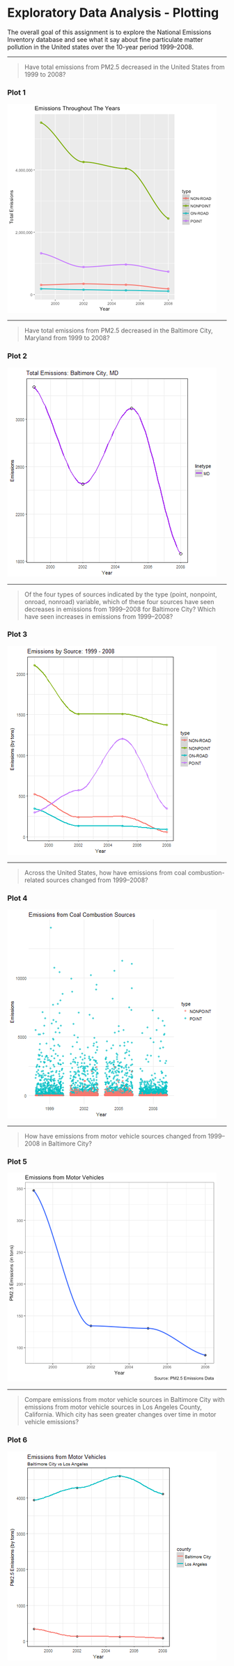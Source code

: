 # Exploratory Data Analysis - Plotting
The overall goal of this assignment is to explore the National Emissions Inventory database and see what it say about fine particulate matter pollution in the United states over the 10-year period 1999–2008.

***
> Have total emissions from PM2.5 decreased in the United States from 1999 to 2008? 
### Plot 1      
![plot of Plot1](/images/plot1.png)


___
> Have total emissions from PM2.5 decreased in the Baltimore City, Maryland from 1999 to 2008? 
### Plot 2
![plot of Plot2](/images/plot2.png)


___
> Of the four types of sources indicated by the type (point, nonpoint, onroad, nonroad) variable, which of these four sources have seen decreases in emissions from 1999–2008 for Baltimore City? Which have seen increases in emissions from 1999–2008? 
### Plot 3
![plot of Plot3](/images/plot3.png)


___
> Across the United States, how have emissions from coal combustion-related sources changed from 1999–2008?
### Plot 4
![plot of Plot4](/images/plot4.png)


___
> How have emissions from motor vehicle sources changed from 1999–2008 in Baltimore City?
### Plot 5
![plot of Plot5](/images/plot5.png)

___
> Compare emissions from motor vehicle sources in Baltimore City with emissions from motor vehicle sources in Los Angeles County, California. Which city has seen greater changes over time in motor vehicle emissions?
### Plot 6
![plot of Plot6](/images/plot6.png)
